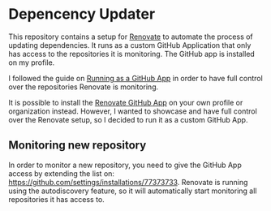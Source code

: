 # Depencency Updater

This repository contains a setup for [Renovate](https://docs.renovatebot.com/)
to automate the process of updating dependencies. It runs as a custom GitHub
Application that only has access to the repositories it is monitoring. The
GitHub app is installed on my profile.

I followed the guide on [Running as a GitHub
App](https://docs.renovatebot.com/modules/platform/github/#running-as-a-github-app)
in order to have full control over the repositories Renovate is monitoring.

It is possible to install the [Renovate GitHub
App](https://github.com/marketplace/renovate) on your own profile or
organization instead. However, I wanted to showcase and have full control over
the Renovate setup, so I decided to run it as a custom GitHub App.

## Monitoring new repository

In order to monitor a new repository, you need to give the GitHub App access by
extending the list on: <https://github.com/settings/installations/77373733>.
Renovate is running using the autodiscovery feature, so it will automatically
start monitoring all repositories it has access to.
